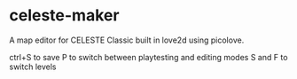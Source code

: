 # celeste-maker
A map editor for CELESTE Classic built in love2d using picolove.

ctrl+S to save
P to switch between playtesting and editing modes
S and F to switch levels
